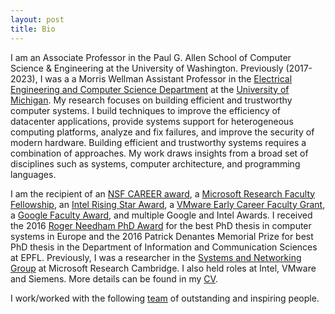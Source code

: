```yaml
---
layout: post
title: Bio
---
```


I am an Associate Professor in the Paul G. Allen School of Computer Science & Engineering at the University of Washington. Previously (2017-2023), I was a a Morris Wellman Assistant Professor in the [Electrical Engineering and Computer Science Department](http://eecs.umich.edu/) at the [University of Michigan](http://umich.edu/). My research focuses on building efficient and trustworthy computer systems. I build techniques to improve the efficiency of datacenter applications, provide systems support for heterogeneous computing platforms, analyze and fix failures, and improve the security of modern hardware. Building efficient and trustworthy systems requires a combination of approaches. My work draws insights from a broad set of disciplines such as systems, computer architecture, and programming languages.

I am the recipient of an [NSF CAREER award](https://www.nsf.gov/awardsearch/showAward?AWD_ID=1942218), a [Microsoft Research Faculty Fellowship](https://www.microsoft.com/en-us/research/academic-program/faculty-fellowship/#!fellows), an [Intel Rising Star Award](https://www.intel.com/content/www/us/en/research/blogs/intel-rising-stars-awards-2020.html), a [VMware Early Career Faculty Grant](https://cse.engin.umich.edu/stories/baris-kasikci-earns-vmware-early-career-grant), a [Google Faculty Award](https://ai.googleblog.com/2020/02/announcing-2019-google-faculty-research.html), and multiple Google and Intel Awards. I received the 2016 [Roger Needham PhD Award](http://www.eurosys.org/awards/needham-award) for the best PhD thesis in computer systems in Europe and the 2016 Patrick Denantes Memorial Prize for best PhD thesis in the Department of Information and Communication Sciences at EPFL. Previously, I was a researcher in the [Systems and Networking Group](https://www.microsoft.com/en-us/research/research-area/systems-and-networking) at Microsoft Research Cambridge. I also held roles at Intel, VMware and Siemens. More details can be found in my <a href="{{ site.baseurl }}public/cv.pdf">CV</a>.

I work/worked with the following <a href="{{site.baseurl}}/team">team</a> of outstanding and inspiring people.


<!-- <span style="color:red"><b>!! NEW !!</b></span> I am looking to fund a post-doctoral researcher to work at the intersection of low-level program analysis and security. See [here](https://docs.google.com/document/d/1qSi6d2i4cJclu1rby6l4vPpW0hLKrGaLaTMZhfcqfgM/edit?usp=sharing) for more details and reach out! -->